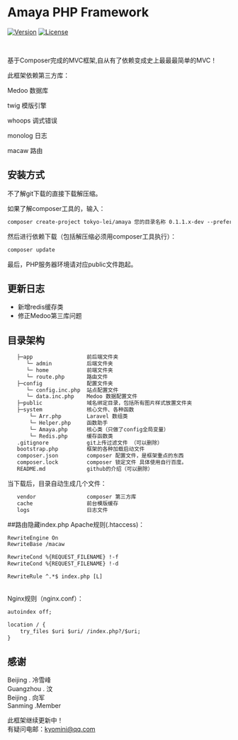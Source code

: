 # Amaya PHP Framework

<p><a href="#" target="_blank"><img src="https://img.shields.io/badge/version-0.1.1-green.svg" alt="Version" data-canonical-src="https://img.shields.io/badge/version-0.1.1-green.svg" style="max-width:100%;"></a>
<a href="http://opensource.org/licenses/MIT"><img src="https://camo.githubusercontent.com/890acbdcb87868b382af9a4b1fac507b9659d9bf/68747470733a2f2f696d672e736869656c64732e696f2f62616467652f6c6963656e73652d4d49542d626c75652e737667" alt="License" data-canonical-src="https://img.shields.io/badge/license-MIT-blue.svg" style="max-width:100%;"></a></p>



<br>

基于Composer完成的MVC框架,自从有了依赖变成史上最最最简单的MVC！

此框架依赖第三方库：

Medoo 数据库

twig 模版引擎

whoops 调式错误

monolog 日志

macaw 路由

## 安装方式

不了解git下载的直接下载解压缩。

如果了解composer工具的，输入：

```html
composer create-project tokyo-lei/amaya 您的目录名称 0.1.1.x-dev --prefer-dist
```

然后进行依赖下载（包括解压缩必须用composer工具执行）：
```html
composer update
```

最后，PHP服务器环境请对应public文件跑起。



## 更新日志
* 新增redis缓存类<br>
* 修正Medoo第三库问题








## 目录架构
```html
   ├─app                 前后端文件夹
      └─ admin           后端文件夹
      └─ home            前端文件夹
      └─ route.php       路由文件
   ├─config              配置文件夹
      └─ config.inc.php  站点配置文件
      └─ data.inc.php    Medoo 数据配置文件
   ├─public              域名绑定目录，包括所有图片样式放置文件夹
   ├─system              核心文件、各种函数
       └─ Arr.php        Laravel 数组类
       └─ Helper.php     函数助手
       └─ Amaya.php      核心类（只做了config全局变量）
       └─ Redis.php      缓存函数类
   .gitignore            git上传过滤文件 （可以删除）
   bootstrap.php         框架的各种加载启动文件
   composer.json         composer 配置文件，是框架重点的东西
   composer.lock         composer 锁定文件 具体使用自行百度。
   README.md             github的介绍（可以删除）
```
当下载后，目录自动生成几个文件：
```html
   vendor                composer 第三方库
   cache                 前台模版缓存
   logs                  日志文件
```


##路由隐藏index.php
Apache规则(.htaccess)：
```html
RewriteEngine On
RewriteBase /macaw

RewriteCond %{REQUEST_FILENAME} !-f
RewriteCond %{REQUEST_FILENAME} !-d

RewriteRule ^.*$ index.php [L]
```
<br>
Nginx规则（nginx.conf）：

```html
autoindex off;

location / {
	try_files $uri $uri/ /index.php?/$uri;
}
```

## 感谢
Beijing . 冷雪峰<br>
Guangzhou . 汶<br>
Beijing . 向军<br>
Sanming .Member 

此框架继续更新中！<br>
有疑问电邮：kyomini@qq.com


